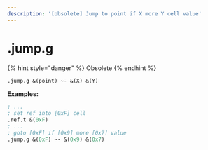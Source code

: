 ```yaml
---
description: '[obsolete] Jump to point if X more Y cell value'
---
```


# .jump.g

{% hint style="danger" %}
Obsolete
{% endhint %}

```scheme
.jump.g &(point) ~- &(X) &(Y)
```

**Examples:**

```scheme
; ...
; set ref into [0xF] cell
.ref.t &(0xF)
; ...
; goto [0xF] if [0x9] more [0x7] value
.jump.g &(0xF) ~- &(0x9) &(0x7)
```

